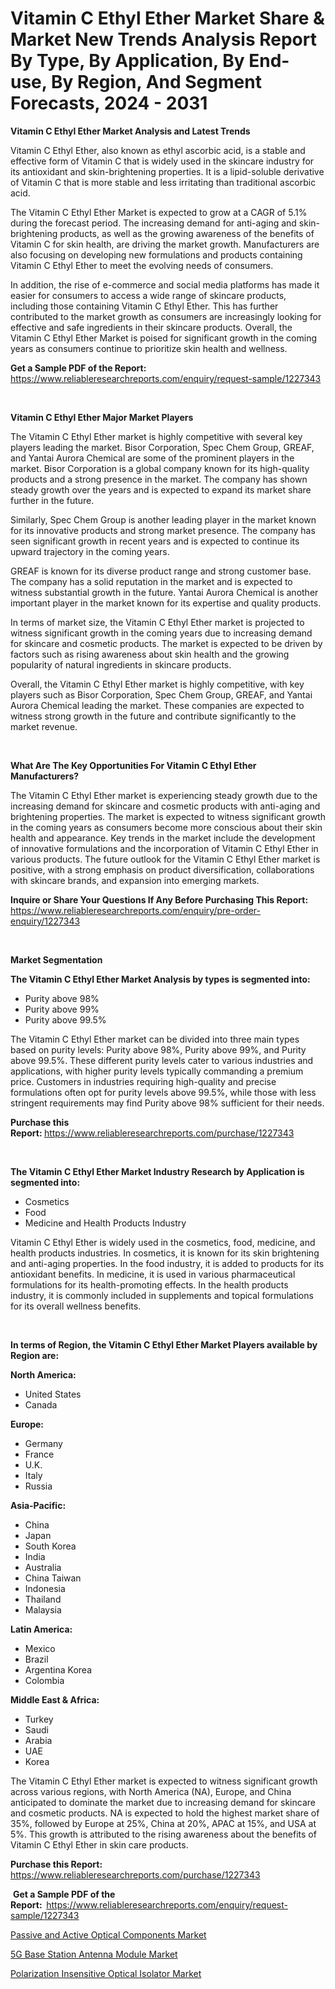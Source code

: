 <p><h1>Vitamin C Ethyl Ether Market Share & Market New Trends Analysis Report By Type, By Application, By End-use, By Region, And Segment Forecasts, 2024 - 2031</h1></p><p><strong>Vitamin C Ethyl Ether Market Analysis and Latest Trends</strong></p>
<p><p>Vitamin C Ethyl Ether, also known as ethyl ascorbic acid, is a stable and effective form of Vitamin C that is widely used in the skincare industry for its antioxidant and skin-brightening properties. It is a lipid-soluble derivative of Vitamin C that is more stable and less irritating than traditional ascorbic acid.</p><p>The Vitamin C Ethyl Ether Market is expected to grow at a CAGR of 5.1% during the forecast period. The increasing demand for anti-aging and skin-brightening products, as well as the growing awareness of the benefits of Vitamin C for skin health, are driving the market growth. Manufacturers are also focusing on developing new formulations and products containing Vitamin C Ethyl Ether to meet the evolving needs of consumers.</p><p>In addition, the rise of e-commerce and social media platforms has made it easier for consumers to access a wide range of skincare products, including those containing Vitamin C Ethyl Ether. This has further contributed to the market growth as consumers are increasingly looking for effective and safe ingredients in their skincare products. Overall, the Vitamin C Ethyl Ether Market is poised for significant growth in the coming years as consumers continue to prioritize skin health and wellness.</p></p>
<p><strong>Get a Sample PDF of the Report:&nbsp;</strong> <a href="https://www.reliableresearchreports.com/enquiry/request-sample/1227343">https://www.reliableresearchreports.com/enquiry/request-sample/1227343</a></p>
<p>&nbsp;</p>
<p><strong>Vitamin C Ethyl Ether Major Market Players</strong></p>
<p><p>The Vitamin C Ethyl Ether market is highly competitive with several key players leading the market. Bisor Corporation, Spec Chem Group, GREAF, and Yantai Aurora Chemical are some of the prominent players in the market. Bisor Corporation is a global company known for its high-quality products and a strong presence in the market. The company has shown steady growth over the years and is expected to expand its market share further in the future.</p><p>Similarly, Spec Chem Group is another leading player in the market known for its innovative products and strong market presence. The company has seen significant growth in recent years and is expected to continue its upward trajectory in the coming years.</p><p>GREAF is known for its diverse product range and strong customer base. The company has a solid reputation in the market and is expected to witness substantial growth in the future. Yantai Aurora Chemical is another important player in the market known for its expertise and quality products.</p><p>In terms of market size, the Vitamin C Ethyl Ether market is projected to witness significant growth in the coming years due to increasing demand for skincare and cosmetic products. The market is expected to be driven by factors such as rising awareness about skin health and the growing popularity of natural ingredients in skincare products.</p><p>Overall, the Vitamin C Ethyl Ether market is highly competitive, with key players such as Bisor Corporation, Spec Chem Group, GREAF, and Yantai Aurora Chemical leading the market. These companies are expected to witness strong growth in the future and contribute significantly to the market revenue.</p></p>
<p>&nbsp;</p>
<p><strong>What Are The Key Opportunities For Vitamin C Ethyl Ether Manufacturers?</strong></p>
<p><p>The Vitamin C Ethyl Ether market is experiencing steady growth due to the increasing demand for skincare and cosmetic products with anti-aging and brightening properties. The market is expected to witness significant growth in the coming years as consumers become more conscious about their skin health and appearance. Key trends in the market include the development of innovative formulations and the incorporation of Vitamin C Ethyl Ether in various products. The future outlook for the Vitamin C Ethyl Ether market is positive, with a strong emphasis on product diversification, collaborations with skincare brands, and expansion into emerging markets.</p></p>
<p><strong>Inquire or Share Your Questions If Any Before Purchasing This Report:</strong> <a href="https://www.reliableresearchreports.com/enquiry/pre-order-enquiry/1227343">https://www.reliableresearchreports.com/enquiry/pre-order-enquiry/1227343</a></p>
<p>&nbsp;</p>
<p><strong>Market Segmentation</strong></p>
<p><strong>The Vitamin C Ethyl Ether Market Analysis by types is segmented into:</strong></p>
<p><ul><li>Purity above 98%</li><li>Purity above 99%</li><li>Purity above 99.5%</li></ul></p>
<p><p>The Vitamin C Ethyl Ether market can be divided into three main types based on purity levels: Purity above 98%, Purity above 99%, and Purity above 99.5%. These different purity levels cater to various industries and applications, with higher purity levels typically commanding a premium price. Customers in industries requiring high-quality and precise formulations often opt for purity levels above 99.5%, while those with less stringent requirements may find Purity above 98% sufficient for their needs.</p></p>
<p><strong>Purchase this Report:&nbsp;</strong><a href="https://www.reliableresearchreports.com/purchase/1227343">https://www.reliableresearchreports.com/purchase/1227343</a></p>
<p>&nbsp;</p>
<p><strong>The Vitamin C Ethyl Ether Market Industry Research by Application is segmented into:</strong></p>
<p><ul><li>Cosmetics</li><li>Food</li><li>Medicine and Health Products Industry</li></ul></p>
<p><p>Vitamin C Ethyl Ether is widely used in the cosmetics, food, medicine, and health products industries. In cosmetics, it is known for its skin brightening and anti-aging properties. In the food industry, it is added to products for its antioxidant benefits. In medicine, it is used in various pharmaceutical formulations for its health-promoting effects. In the health products industry, it is commonly included in supplements and topical formulations for its overall wellness benefits.</p></p>
<p>&nbsp;</p>
<p><strong>In terms of Region, the Vitamin C Ethyl Ether Market Players available by Region are:</strong></p>
<p>
    <p> <strong> North America: </strong>
        <ul>
            <li>United States</li>
            <li>Canada</li>
        </ul>
        </p> 
    <p> <strong> Europe: </strong>
        <ul>
            <li>Germany</li>
            <li>France</li>
            <li>U.K.</li>
            <li>Italy</li>
            <li>Russia</li>
        </ul>
        </p> 
    <p> <strong> Asia-Pacific: </strong>
        <ul>
            <li>China</li>
            <li>Japan</li>
            <li>South Korea</li>
            <li>India</li>
            <li>Australia</li>
            <li>China Taiwan</li>
            <li>Indonesia</li>
            <li>Thailand</li>
            <li>Malaysia</li>
        </ul>
        </p> 
    <p> <strong> Latin America: </strong>
        <ul>
            <li>Mexico</li>
            <li>Brazil</li>
            <li>Argentina Korea</li>
            <li>Colombia</li>
        </ul>
        </p> 
    <p> <strong> Middle East & Africa: </strong>
        <ul>
            <li>Turkey</li>
            <li>Saudi</li>
            <li>Arabia</li>
            <li>UAE</li>
            <li>Korea</li>
        </ul>
    </p>
    </p>
<p><p>The Vitamin C Ethyl Ether market is expected to witness significant growth across various regions, with North America (NA), Europe, and China anticipated to dominate the market due to increasing demand for skincare and cosmetic products. NA is expected to hold the highest market share of 35%, followed by Europe at 25%, China at 20%, APAC at 15%, and USA at 5%. This growth is attributed to the rising awareness about the benefits of Vitamin C Ethyl Ether in skin care products.</p></p>
<p><strong>Purchase this Report: </strong><a href="https://www.reliableresearchreports.com/purchase/1227343">https://www.reliableresearchreports.com/purchase/1227343</a></p>
<p>&nbsp;<strong>Get a Sample PDF of the Report:&nbsp;&nbsp;</strong><a href="https://www.reliableresearchreports.com/enquiry/request-sample/1227343">https://www.reliableresearchreports.com/enquiry/request-sample/1227343</a></p>
<p><strong></strong></p>
<p><p><a href="https://view.publitas.com/reportprime-1/passive-and-active-optical-components-market-size-global-industry-overview-market-segmentation-and-forecast-2023-to-2030/">Passive and Active Optical Components Market</a></p><p><a href="https://view.publitas.com/reportprime-1/5g-base-station-antenna-module-market-insights-market-players-and-forecast-till-2030/">5G Base Station Antenna Module Market</a></p><p><a href="https://view.publitas.com/reportprime-1/polarization-insensitive-optical-isolator-market-size-share-trends-analysis-report-by-material-by-type-by-end-user-by-region-and-segment-forecasts-2023-2030/">Polarization Insensitive Optical Isolator Market</a></p></p>